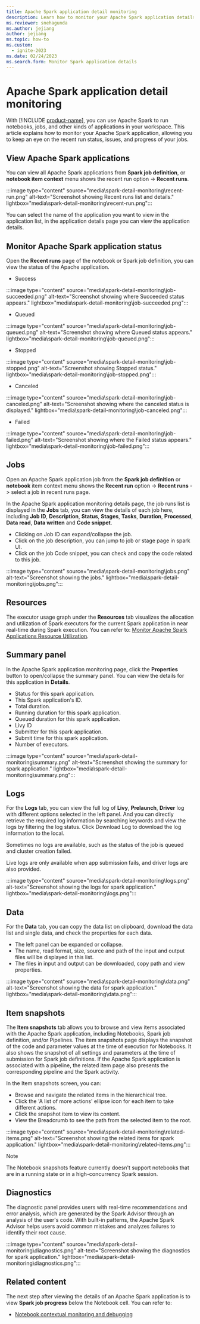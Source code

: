 ```yaml
---
title: Apache Spark application detail monitoring
description: Learn how to monitor your Apache Spark application details, including recent run status, issues, and the progress of your jobs.
ms.reviewer: snehagunda
ms.author: jejiang
author: jejiang
ms.topic: how-to
ms.custom:
  - ignite-2023
ms.date: 02/24/2023
ms.search.form: Monitor Spark application details
---
```


# Apache Spark application detail monitoring

With [!INCLUDE [product-name](../includes/product-name.md)], you can use Apache Spark to run notebooks, jobs, and other kinds of applications in your workspace. This article explains how to monitor your Apache Spark application, allowing you to keep an eye on the recent run status, issues, and progress of your jobs.

## View Apache Spark applications

You can view all Apache Spark applications from **Spark job definition**, or **notebook item context** menu shows the recent run option -> **Recent runs**.

:::image type="content" source="media\spark-detail-monitoring\recent-run.png" alt-text="Screenshot showing Recent runs list and details." lightbox="media\spark-detail-monitoring\recent-run.png":::

You can select the name of the application you want to view in the application list, in the application details page you can view the application details.

## Monitor Apache Spark application status

Open the **Recent runs** page of the notebook or Spark job definition, you can view the status of the Apache application.

- Success

:::image type="content" source="media\spark-detail-monitoring\job-succeeded.png" alt-text="Screenshot showing where Succeeded status appears." lightbox="media\spark-detail-monitoring\job-succeeded.png":::

- Queued

:::image type="content" source="media\spark-detail-monitoring\job-queued.png" alt-text="Screenshot showing where Queued status appears." lightbox="media\spark-detail-monitoring\job-queued.png":::

- Stopped

:::image type="content" source="media\spark-detail-monitoring\job-stopped.png" alt-text="Screenshot showing Stopped status." lightbox="media\spark-detail-monitoring\job-stopped.png":::

- Canceled

:::image type="content" source="media\spark-detail-monitoring\job-canceled.png" alt-text="Screenshot showing where the canceled status is displayed." lightbox="media\spark-detail-monitoring\job-canceled.png":::

- Failed

:::image type="content" source="media\spark-detail-monitoring\job-failed.png" alt-text="Screenshot showing where the Failed status appears." lightbox="media\spark-detail-monitoring\job-failed.png":::

## Jobs

Open an Apache Spark application job from the **Spark job definition** or **notebook** item context menu shows the **Recent run** option -> **Recent runs** -> select a job in recent runs page.

In the Apache Spark application monitoring details page, the job runs list is displayed in the **Jobs** tab, you can view the details of each job here, including **Job ID**, **Description**, **Status**, **Stages**, **Tasks**, **Duration**, **Processed**, **Data read**, **Data written** and **Code snippet**.

- Clicking on Job ID can expand/collapse the job.
- Click on the job description, you can jump to job or stage page in spark UI.
- Click on the job Code snippet, you can check and copy the code related to this job.

:::image type="content" source="media\spark-detail-monitoring\jobs.png" alt-text="Screenshot showing the jobs." lightbox="media\spark-detail-monitoring\jobs.png":::

## Resources

The executor usage graph under the **Resources** tab visualizes the allocation and utilization of Spark executors for the current Spark application in near real-time during Spark execution. You can refer to: [Monitor Apache Spark Applications Resource Utilization](monitor-spark-resource-utilization.md).

## Summary panel

In the Apache Spark application monitoring page, click the **Properties** button to open/collapse the summary panel. You can view the details for this application in **Details**.

- Status for this spark application.
- This Spark application's ID.
- Total duration.
- Running duration for this spark application.
- Queued duration for this spark application.
- Livy ID
- Submitter for this spark application.
- Submit time for this spark application.
- Number of executors.

:::image type="content" source="media\spark-detail-monitoring\summary.png" alt-text="Screenshot showing the summary for spark application." lightbox="media\spark-detail-monitoring\summary.png":::

## Logs

For the **Logs** tab, you can view the full log of **Livy**, **Prelaunch**, **Driver** log with different options selected in the left panel. And you can directly retrieve the required log information by searching keywords and view the logs by filtering the log status. Click Download Log to download the log information to the local.

Sometimes no logs are available, such as the status of the job is queued and cluster creation failed.

Live logs are only available when app submission fails, and driver logs are also provided.

:::image type="content" source="media\spark-detail-monitoring\logs.png" alt-text="Screenshot showing the logs for spark application." lightbox="media\spark-detail-monitoring\logs.png":::

## Data

For the **Data** tab, you can copy the data list on clipboard, download the data list and single data, and check the properties for each data.

- The left panel can be expanded or collapse.
- The name, read format, size, source and path of the input and output files will be displayed in this list.
- The files in input and output can be downloaded, copy path and view properties.

:::image type="content" source="media\spark-detail-monitoring\data.png" alt-text="Screenshot showing the data for spark application." lightbox="media\spark-detail-monitoring\data.png":::

## Item snapshots

The **Item snapshots** tab allows you to browse and view items associated with the Apache Spark application, including Notebooks, Spark job definition, and/or Pipelines. The item snapshots page displays the snapshot of the code and parameter values at the time of execution for Notebooks. It also shows the snapshot of all settings and parameters at the time of submission for Spark job definitions. If the Apache Spark application is associated with a pipeline, the related item page also presents the corresponding pipeline and the Spark activity.

In the Item snapshots screen, you can:

- Browse and navigate the related items in the hierarchical tree.
- Click the 'A list of more actions' ellipse icon for each item to take different actions.
- Click the snapshot item to view its content.
- View the Breadcrumb to see the path from the selected item to the root.

:::image type="content" source="media\spark-detail-monitoring\related-items.png" alt-text="Screenshot showing the related items for spark application." lightbox="media\spark-detail-monitoring\related-items.png":::

> [!NOTE]
>
> The Notebook snapshots feature currently doesn't support notebooks that are in a running state or in a high-concurrency Spark session.

## Diagnostics

The diagnostic panel provides users with real-time recommendations and error analysis, which are generated by the Spark Advisor through an analysis of the user's code. With built-in patterns, the Apache Spark Advisor helps users avoid common mistakes and analyzes failures to identify their root cause.  

:::image type="content" source="media\spark-detail-monitoring\diagnostics.png" alt-text="Screenshot showing the diagnostics for spark application." lightbox="media\spark-detail-monitoring\diagnostics.png":::

## Related content

The next step after viewing the details of an Apache Spark application is to view **Spark job progress** below the Notebook cell. You can refer to:

- [Notebook contextual monitoring and debugging](spark-monitor-debug.md)
